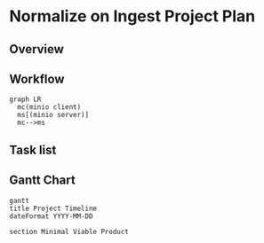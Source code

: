 # Normalize on Ingest Project Plan

## Overview


## Workflow

```mermaid
graph LR
  mc(minio client)
  ms[(minio server)]
  mc-->ms
```


## Task list


## Gantt Chart

```mermaid
gantt
title Project Timeline
dateFormat YYYY-MM-DD

section Minimal Viable Product

```
